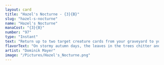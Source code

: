 ```yaml
---
layout: card
title: "Hazel's Nocturne - {3}{B}"
slug: "hazel-s-nocturne"
name: "Hazel's Nocturne"
manaCost: "{3}{B}"
number: "97"
type: "Instant"
text: "Return up to two target creature cards from your graveyard to your hand. Each opponent loses 2 life and you gain 2 life."
flavorText: "On stormy autumn days, the leaves in the trees chitter and whisper."
artist: "Dominik Mayer"
image: "/Pictures/Hazel's_Nocturne.png"
---
```


